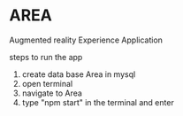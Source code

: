 # AREA
Augmented reality Experience Application

steps to run the app
1. create data base Area in mysql
2. open terminal
3. navigate to Area
4. type "npm start" in the terminal and enter
   
